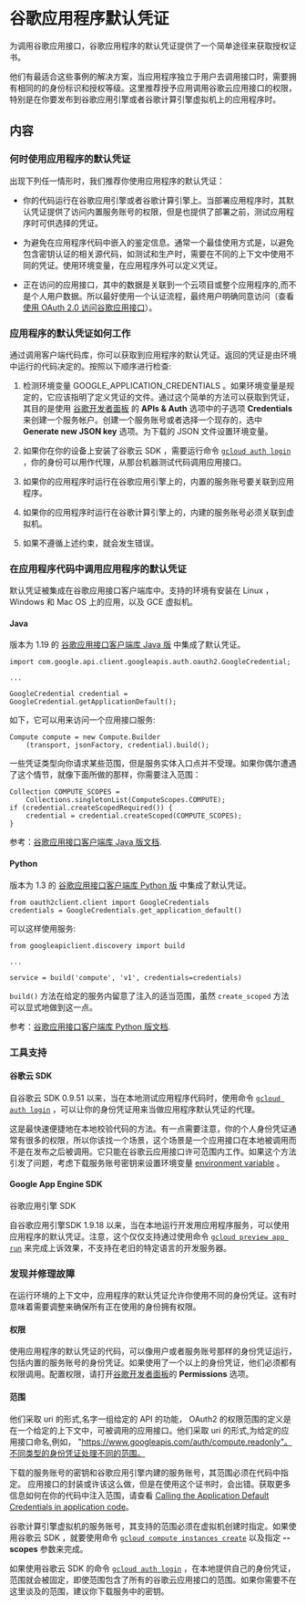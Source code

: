 # 谷歌应用程序默认凭证

为调用谷歌应用接口，谷歌应用程序的默认凭证提供了一个简单途径来获取授权证书。

他们有最适合这些事例的解决方案，当应用程序独立于用户去调用接口时，需要拥有相同的的身份标识和授权等级。这里推荐授予应用调用谷歌云应用接口的权限，特别是在你要发布到谷歌应用引擎或者谷歌计算引擎虚拟机上的应用程序时。

## 内容

### 何时使用应用程序的默认凭证

出现下列任一情形时，我们推荐你使用应用程序的默认凭证：

* 你的代码运行在谷歌应用引擎或者谷歌计算引擎上。当部署应用程序时，其默认凭证提供了访问内置服务账号的权限，但是也提供了部署之前，测试应用程序时可供选择的凭证。

* 为避免在应用程序代码中嵌入的鉴定信息。通常一个最佳使用方式是，以避免包含密钥认证的相关源代码，如测试和生产时，需要在不同的上下文中使用不同的凭证。使用环境变量，在应用程序外可以定义凭证。

* 正在访问的应用接口，其中的数据是关联到一个云项目或整个应用程序的,而不是个人用户数据。所以最好使用一个认证流程，最终用户明确同意访问（查看 [使用 OAuth 2.0 访问谷歌应用接口](https://developers.google.com/identity/protocols/OAuth2)）。

### 应用程序的默认凭证如何工作

通过调用客户端代码库，你可以获取到应用程序的默认凭证。返回的凭证是由环境中运行的代码决定的。按照以下顺序进行检查:

1. 检测环境变量 GOOGLE_APPLICATION_CREDENTIALS 。如果环境变量是规定的，它应该指明了定义凭证的文件。通过这个简单的方法可以获取到凭证，其目的是使用 [谷歌开发者面板](https://console.developers.google.com/) 的 **APIs & Auth** 选项中的子选项 **Credentials** 来创建一个服务帐户。创建一个服务账号或者选择一个现存的，选中 **Generate new JSON key** 选项。为下载的 JSON 文件设置环境变量。

2. 如果你在你的设备上安装了谷歌云 SDK ，需要运行命令 [`gcloud auth login`](https://cloud.google.com/sdk/gcloud/reference/auth/login) ，你的身份可以用作代理，从那台机器测试代码调用应用接口。

3. 如果你的应用程序时运行在谷歌应用引擎上的，内置的服务账号要关联到应用程序。

4. 如果你的应用程序时运行在谷歌计算引擎上的，内建的服务账号必须关联到虚拟机。

5. 如果不遵循上述约束，就会发生错误。

### 在应用程序代码中调用应用程序的默认凭证

默认凭证被集成在谷歌应用接口客户端库中。支持的环境有安装在 Linux ， Windows 和 Mac OS 上的应用，以及 GCE 虚拟机。

#### Java

版本为 1.19 的 [谷歌应用接口客户端库 Java 版](https://developers.google.com/api-client-library/java/) 中集成了默认凭证。

```
import com.google.api.client.googleapis.auth.oauth2.GoogleCredential;

...

GoogleCredential credential = GoogleCredential.getApplicationDefault();
```

如下，它可以用来访问一个应用接口服务:

```
Compute compute = new Compute.Builder
    (transport, jsonFactory, credential).build();
```

一些凭证类型向你请求某些范围，但是服务实体入口点并不受理。如果你偶尔遭遇了这个情节，就像下面所做的那样，你需要注入范围：

```
Collection COMPUTE_SCOPES =
    Collections.singletonList(ComputeScopes.COMPUTE);
if (credential.createScopedRequired()) {
    credential = credential.createScoped(COMPUTE_SCOPES);
}
```

参考：[谷歌应用接口客户端库 Java 版文档](https://developers.google.com/api-client-library/java/google-api-java-client/reference).

#### Python

版本为 1.3 的 [谷歌应用接口客户端库 Python 版](https://developers.google.com/api-client-library/java/) 中集成了默认凭证。

```
from oauth2client.client import GoogleCredentials
credentials = GoogleCredentials.get_application_default()
```

可以这样使用服务:

```
from googleapiclient.discovery import build

...

service = build('compute', 'v1', credentials=credentials)
```

`build()` 方法在给定的服务内留意了注入的适当范围，虽然 `create_scoped` 方法可以显式地做到这一点。

参考：[谷歌应用接口客户端库 Python 版文档](http://google.github.io/oauth2client/source/oauth2client.html#oauth2client.client.GoogleCredentials).

### 工具支持

#### 谷歌云 SDK

自谷歌云 SDK 0.9.51 以来，当在本地测试应用程序代码时，使用命令 [`gcloud auth login`](https://cloud.google.com/sdk/gcloud/reference/auth/login) ，可以让你的身份凭证用来当做应用程序默认凭证的代理。

这是最快速便捷地在本地校验代码的方法。有一点需要注意，你的个人身份凭证通常有很多的权限，所以你该找一个场景，这个场景是一个应用接口在本地被调用而不是在发布之后被调用。它只能在谷歌云应用接口许可范围内工作。如果这个方法引发了问题，考虑下载服务账号密钥来设置环境变量 [environment variable](https://developers.google.com/identity/protocols/application-default-credentials#howtheywork) 。

#### Google App Engine SDK

谷歌应用引擎 SDK

自谷歌应用引擎SDK 1.9.18 以来，当在本地运行开发用应用程序服务，可以使用应用程序的默认凭证。注意，这个仅仅支持通过使用命令 [`gcloud preview app run`](https://cloud.google.com/sdk/gcloud/reference/preview/app/run) 来完成上诉效果，不支持在老旧的特定语言的开发服务器。

### 发现并修理故障

在运行环境的上下文中，应用程序的默认凭证允许你使用不同的身份凭证。这有时意味着需要调整来确保所有正在使用的身份拥有权限。

#### 权限

使用应用程序的默认凭证的代码，可以像用户或者服务账号那样的身份凭证运行，包括内置的服务账号的身份凭证。如果使用了一个以上的身份凭证，他们必须都有权限调用。配置权限，请打开[谷歌开发者面板](https://console.developers.google.com/)的 **Permissions** 选项。

#### 范围

他们采取 uri 的形式,名字一组给定的 API 的功能， OAuth2 的权限范围的定义是在一个给定的上下文中，可被调用的应用接口。他们采取 uri 的形式,为给定的应用接口命名,例如， "https://www.googleapis.com/auth/compute.readonly"。不同类型的身份凭证处理不同的范围。

下载的服务账号的密钥和谷歌应用引擎内建的服务账号，其范围必须在代码中指定。 应用接口的封装或许该这么做，但是在使用这个证书时，会出错。获取更多信息如何在你的代码中注入范围，请查看 [Calling the Application Default Credentials in application code](https://developers.google.com/identity/protocols/application-default-credentials#calling)。

谷歌计算引擎虚拟机的服务账号，其支持的范围必须在虚拟机创建时指定。如果使用谷歌云 SDK ，就要使用命令 [`gcloud compute instances create`](https://cloud.google.com/sdk/gcloud/reference/compute/instances/create) 以及指定 **--scopes** 参数来完成。

如果使用谷歌云 SDK 的命令 [`gcloud auth login`](https://cloud.google.com/sdk/gcloud/reference/auth/login) ，在本地提供自己的身份凭证，范围就会被固定，即使范围包含了所有的谷歌云应用接口的范围。如果你需要不在这里谈及的范围，建议你下载服务中的密钥。
